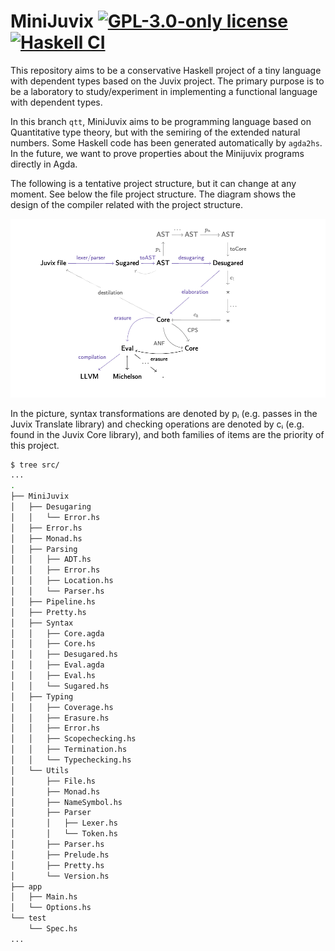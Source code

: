 MiniJuvix  <!-- [![GitHub CI](https://github.com/heliaxdev/MiniJuvix/workflows/CI/badge.svg)](https://github.com/heliaxdev/MiniJuvix/actions) -->
[![GPL-3.0-only license](https://img.shields.io/badge/license-GPL--3.0--only-blue.svg)](LICENSE) [![Haskell CI](https://github.com/heliaxdev/MiniJuvix/actions/workflows/haskell.yml/badge.svg?branch=qtt)](https://github.com/heliaxdev/MiniJuvix/actions/workflows/haskell.yml)
=========


This repository aims to be a conservative Haskell project of a tiny
language with dependent types based on the Juvix project. The primary
purpose is to be a laboratory to study/experiment in implementing a
functional language with dependent types. 

In this branch `qtt`, MiniJuvix aims to be programming language based
on Quantitative type theory, but with the semiring of the extended
natural numbers. Some Haskell code has been generated automatically by
`agda2hs`. In the future, we want to prove properties about the
Minijuvix programs directly in Agda.

The following is a tentative project structure, but it can change at
any moment. See below the file project structure. The diagram shows
the design of the compiler related with the project structure. 

<p align="center">
<img src="doc/minijuvix.png">
</p>

In the picture, syntax transformations are denoted by pᵢ (e.g. passes in
the Juvix Translate library) and checking operations are denoted by cᵢ
(e.g. found in the Juvix Core library), and both families of items are the priority of this project.


```bash
$ tree src/
...
.
├── MiniJuvix
│   ├── Desugaring
│   │   └── Error.hs
│   ├── Error.hs
│   ├── Monad.hs
│   ├── Parsing
│   │   ├── ADT.hs
│   │   ├── Error.hs
│   │   ├── Location.hs
│   │   └── Parser.hs
│   ├── Pipeline.hs
│   ├── Pretty.hs
│   ├── Syntax
│   │   ├── Core.agda
│   │   ├── Core.hs
│   │   ├── Desugared.hs
│   │   ├── Eval.agda
│   │   ├── Eval.hs
│   │   └── Sugared.hs
│   ├── Typing
│   │   ├── Coverage.hs
│   │   ├── Erasure.hs
│   │   ├── Error.hs
│   │   ├── Scopechecking.hs
│   │   ├── Termination.hs
│   │   └── Typechecking.hs
│   └── Utils
│       ├── File.hs
│       ├── Monad.hs
│       ├── NameSymbol.hs
│       ├── Parser
│       │   ├── Lexer.hs
│       │   └── Token.hs
│       ├── Parser.hs
│       ├── Prelude.hs
│       ├── Pretty.hs
│       └── Version.hs
├── app
│   ├── Main.hs
│   └── Options.hs
└── test
    └── Spec.hs
...
```
